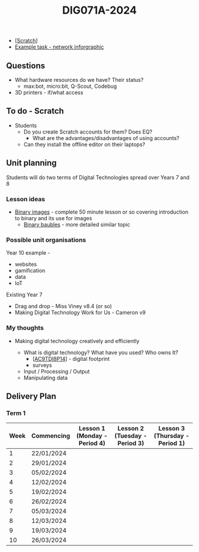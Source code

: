 ﻿---
backlinks:
- title: Teaching implementation
  url: /sense/Teaching/Implementation/teaching-implementation.html
tags: teaching, teaching-digital-technologies
title: DIG071A-2024
type: note
---
- [[Scratch]]
- [Example task - network inforgraphic](https://www.digitaltechnologieshub.edu.au/teach-and-assess/assessment-resources/sample-assessment-tasks/network-infographic/)

## Questions

- What hardware resources do we have? Their status?
    - max:bot, micro:bit, Q-Scout, Codebug
- 3D printers - if/what access

## To do - Scratch

- Students 
  - Do you create Scratch accounts for them? Does EQ?
    - What are the advantages/disadvantages of using accounts?
  - Can they install the offline editor on their laptops?

## Unit planning

Students will do two terms of Digital Technologies spread over Years 7 and 8

### Lesson ideas

- [Binary images](https://curriculum.code.org/csf-20/coursed/16/) - complete 50 minute lesson or so covering introduction to binary and its use for images
    - [Binary baubles](https://docs.google.com/document/d/19NiFDFywe8Kz_txN_NmJBrQeENp6YDlRFKmhaBEDnQM/edit) - more detailed similar topic

### Possible unit organisations

Year 10 example - 

- websites
- gamification
- data
- IoT

Existing Year 7

- Drag and drop - Miss Viney v8.4 (or so)
- Making Digital Technology Work for Us - Cameron v9

### My thoughts

- Making digital technology creatively and efficiently

    - What is digital technology? What have you used? Who owns It?
        - [[AC9TDI8P14]] - digital footprint
        - surveys
    - Input / Processing / Output
    - Manipulating data


## Delivery Plan

### Term 1

| Week | Commencing | Lesson 1 (Monday - Period 4) | Lesson 2 (Tuesday - Period 3) | Lesson 3 (Thursday - Period 1) |
| ---- | ---------- | --------------------------- | ---------------------------- | ----------------------------- |
| 1    | 22/01/2024 |                             |                              |                               |
| 2    | 29/01/2024 |                             |                              |                               |
| 3    | 05/02/2024 |                             |                              |                               |
| 4    | 12/02/2024 |                             |                              |                               |
| 5    | 19/02/2024 |                             |                              |                               |
| 6    | 26/02/2024 |                             |                              |                               |
| 7    | 05/03/2024 |                             |                              |                               |
| 8    | 12/03/2024 |                             |                              |                               |
| 9    | 19/03/2024 |                             |                              |                               |
| 10   | 26/03/2024 |                             |                              |                               |




[//begin]: # "Autogenerated link references for markdown compatibility"
[Scratch]: ../../../Digital_Technologies/scratch "Scratch"
[AC9TDI8P14]: ../../../Curriculum/v9/Technologies/AC9TDI8P14 "AC9TDI8P14"
[//end]: # "Autogenerated link references"